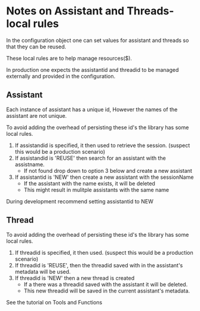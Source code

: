 # Notes on Assistant and Threads- local rules

In the configuration object one can set values for assistant and threads
so that they can be reused.

These local rules are to help manage resources($).

In production one expects the assistantid and threadid to be managed
externally and provided in the configuration.

## Assistant

Each instance of assistant has a unique id, However the names of the assistant
are not unique.

To avoid adding the overhead of persisting these id's the library
has some local rules.

1. If assistandid is specified, it then used to retrieve the session.
(suspect this would be a production scenario)
2. If assistandid is 'REUSE' then search for an assistant with the assistname.
   - If not found drop down to option 3 below and create a new assistant
3. If assistantid is 'NEW' then create a new assistant with the sessionName
   - If the assistant with the name exists, it will be deleted
   - This might result in mulitple assistants with the same name

During development recommend setting assistantid to NEW

## Thread

To avoid adding the overhead of persisting these id's the library
has some local rules.

1. If threadid is specified, it then used.
(suspect this would be a production scenario)
2. If threadid is 'REUSE', then the threadid saved with in
    the assistant's metadata will be used.
3. If threadid is 'NEW' then a new thread is created
   - If a there was a threadid saved with the assistant it will be deleted.
   - This new threadid will be saved in the current assistant's metadata.

See the tutorial on Tools and Functions
